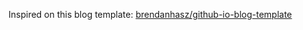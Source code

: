 Inspired on this blog template: [brendanhasz/github-io-blog-template](https://github.com/brendanhasz/github-io-blog-template) 
